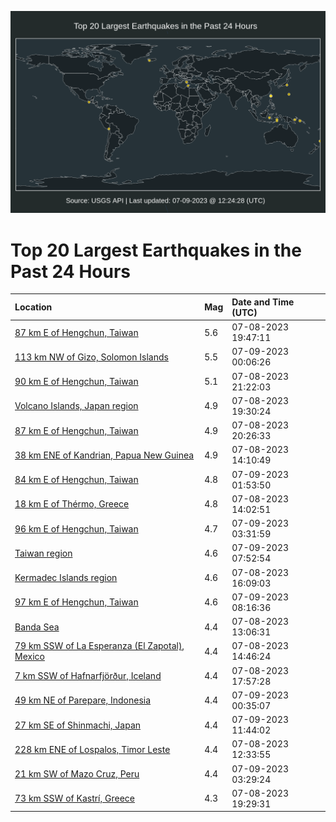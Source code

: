 ![Map](./map.png)

# Top 20 Largest Earthquakes in the Past 24 Hours

| Location | Mag | Date and Time (UTC) |
|:---|:---|:---|
| [87 km E of Hengchun, Taiwan](https://earthquake.usgs.gov/earthquakes/eventpage/us6000kr0e) | 5.6 | 07-08-2023 19:47:11 |
| [113 km NW of Gizo, Solomon Islands](https://earthquake.usgs.gov/earthquakes/eventpage/us6000kr16) | 5.5 | 07-09-2023 00:06:26 |
| [90 km E of Hengchun, Taiwan](https://earthquake.usgs.gov/earthquakes/eventpage/us6000kr0n) | 5.1 | 07-08-2023 21:22:03 |
| [Volcano Islands, Japan region](https://earthquake.usgs.gov/earthquakes/eventpage/us6000kr0c) | 4.9 | 07-08-2023 19:30:24 |
| [87 km E of Hengchun, Taiwan](https://earthquake.usgs.gov/earthquakes/eventpage/us6000kr0h) | 4.9 | 07-08-2023 20:26:33 |
| [38 km ENE of Kandrian, Papua New Guinea](https://earthquake.usgs.gov/earthquakes/eventpage/us6000kqz6) | 4.9 | 07-08-2023 14:10:49 |
| [84 km E of Hengchun, Taiwan](https://earthquake.usgs.gov/earthquakes/eventpage/us6000kr1j) | 4.8 | 07-09-2023 01:53:50 |
| [18 km E of Thérmo, Greece](https://earthquake.usgs.gov/earthquakes/eventpage/us6000kqz4) | 4.8 | 07-08-2023 14:02:51 |
| [96 km E of Hengchun, Taiwan](https://earthquake.usgs.gov/earthquakes/eventpage/us6000kr20) | 4.7 | 07-09-2023 03:31:59 |
| [Taiwan region](https://earthquake.usgs.gov/earthquakes/eventpage/us6000kr2m) | 4.6 | 07-09-2023 07:52:54 |
| [Kermadec Islands region](https://earthquake.usgs.gov/earthquakes/eventpage/us6000kqzg) | 4.6 | 07-08-2023 16:09:03 |
| [97 km E of Hengchun, Taiwan](https://earthquake.usgs.gov/earthquakes/eventpage/us6000kr2t) | 4.6 | 07-09-2023 08:16:36 |
| [Banda Sea](https://earthquake.usgs.gov/earthquakes/eventpage/us6000kqyu) | 4.4 | 07-08-2023 13:06:31 |
| [79 km SSW of La Esperanza (El Zapotal), Mexico](https://earthquake.usgs.gov/earthquakes/eventpage/us6000kqza) | 4.4 | 07-08-2023 14:46:24 |
| [7 km SSW of Hafnarfjörður, Iceland](https://earthquake.usgs.gov/earthquakes/eventpage/us6000kqzu) | 4.4 | 07-08-2023 17:57:28 |
| [49 km NE of Parepare, Indonesia](https://earthquake.usgs.gov/earthquakes/eventpage/us6000kr1c) | 4.4 | 07-09-2023 00:35:07 |
| [27 km SE of Shinmachi, Japan](https://earthquake.usgs.gov/earthquakes/eventpage/us6000kr3e) | 4.4 | 07-09-2023 11:44:02 |
| [228 km ENE of Lospalos, Timor Leste](https://earthquake.usgs.gov/earthquakes/eventpage/us6000kqyp) | 4.4 | 07-08-2023 12:33:55 |
| [21 km SW of Mazo Cruz, Peru](https://earthquake.usgs.gov/earthquakes/eventpage/us6000kr1y) | 4.4 | 07-09-2023 03:29:24 |
| [73 km SSW of Kastrí, Greece](https://earthquake.usgs.gov/earthquakes/eventpage/us6000kr09) | 4.3 | 07-08-2023 19:29:31 |
